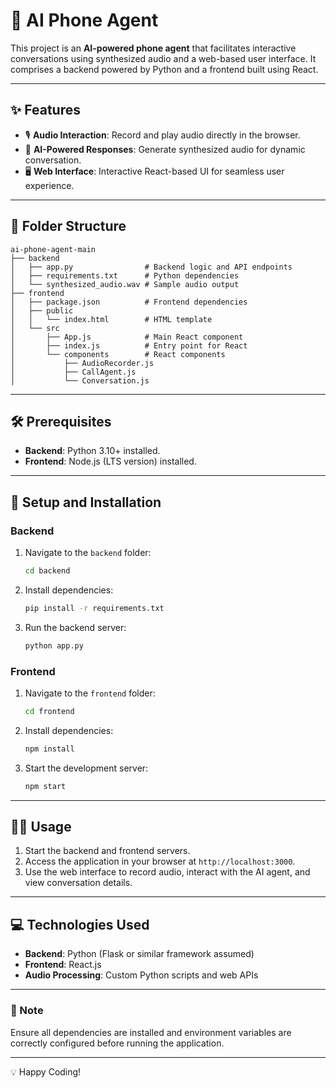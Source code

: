 # 🌟 AI Phone Agent

This project is an **AI-powered phone agent** that facilitates interactive conversations using synthesized audio and a web-based user interface. It comprises a backend powered by Python and a frontend built using React.

---

## ✨ Features
- 🎙️ **Audio Interaction**: Record and play audio directly in the browser.
- 🤖 **AI-Powered Responses**: Generate synthesized audio for dynamic conversation.
- 🖥️ **Web Interface**: Interactive React-based UI for seamless user experience.

---

## 📁 Folder Structure
```
ai-phone-agent-main
├── backend
│   ├── app.py                # Backend logic and API endpoints
│   ├── requirements.txt      # Python dependencies
│   └── synthesized_audio.wav # Sample audio output
├── frontend
│   ├── package.json          # Frontend dependencies
│   ├── public
│   │   └── index.html        # HTML template
│   └── src
│       ├── App.js            # Main React component
│       ├── index.js          # Entry point for React
│       └── components        # React components
│           ├── AudioRecorder.js
│           ├── CallAgent.js
│           └── Conversation.js
```

---

## 🛠️ Prerequisites
- **Backend**: Python 3.10+ installed.
- **Frontend**: Node.js (LTS version) installed.

---

## 🚀 Setup and Installation

### Backend
1. Navigate to the `backend` folder:
   ```bash
   cd backend
   ```
2. Install dependencies:
   ```bash
   pip install -r requirements.txt
   ```
3. Run the backend server:
   ```bash
   python app.py
   ```

### Frontend
1. Navigate to the `frontend` folder:
   ```bash
   cd frontend
   ```
2. Install dependencies:
   ```bash
   npm install
   ```
3. Start the development server:
   ```bash
   npm start
   ```

---

## 🧑‍💻 Usage
1. Start the backend and frontend servers.
2. Access the application in your browser at `http://localhost:3000`.
3. Use the web interface to record audio, interact with the AI agent, and view conversation details.

---

## 💻 Technologies Used
- **Backend**: Python (Flask or similar framework assumed)
- **Frontend**: React.js
- **Audio Processing**: Custom Python scripts and web APIs

---

### 📌 Note
Ensure all dependencies are installed and environment variables are correctly configured before running the application.

---

💡 Happy Coding!
